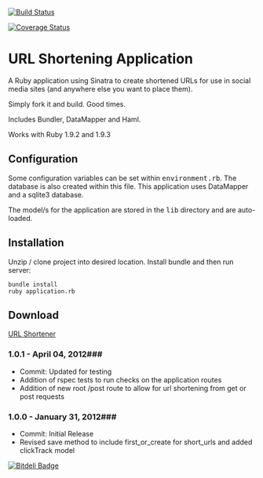 [![Build Status](https://secure.travis-ci.org/coldfumonkeh/ruby-sinatra-url_shortener.png?branch=master)](http://travis-ci.org/coldfumonkeh/ruby-sinatra-url_shortener)

[![Coverage Status](https://coveralls.io/repos/coldfumonkeh/ruby-sinatra-url_shortener/badge.png)](https://coveralls.io/r/coldfumonkeh/ruby-sinatra-url_shortener)

URL Shortening Application
============

A Ruby application using Sinatra to create shortened URLs for use in social media sites (and anywhere else you want to place them).

Simply fork it and build. Good times.

Includes Bundler, DataMapper and Haml.

Works with Ruby 1.9.2 and 1.9.3


Configuration
----------------

Some configuration variables can be set within <tt>environment.rb</tt>. The database is also created within this file. This application uses DataMapper and a sqlite3 database.

The model/s for the application are stored in the <tt>lib</tt> directory and are auto-loaded.

Installation
----------------

Unzip / clone project into desired location. Install bundle and then run server:

	bundle install
	ruby application.rb


Download
----------------
[URL Shortener ](https://github.com/coldfumonkeh/ruby-sinatra-url_shortener/downloads)
    

### 1.0.1 - April 04, 2012###
 
- Commit: Updated for testing
- Addition of rspec tests to run checks on the application routes
- Addition of new root /post route to allow for url shortening from get or post requests


### 1.0.0 - January 31, 2012###
 
- Commit: Initial Release
- Revised save method to include first_or_create for short_urls and added clickTrack model

[![Bitdeli Badge](https://d2weczhvl823v0.cloudfront.net/coldfumonkeh/ruby-sinatra-url_shortener/trend.png)](https://bitdeli.com/free "Bitdeli Badge")

